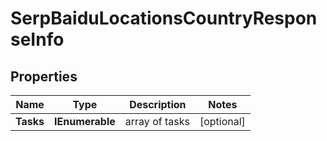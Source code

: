 # SerpBaiduLocationsCountryResponseInfo


## Properties

| Name | Type | Description | Notes |
|------------ | ------------- | ------------- | -------------|
**Tasks** | **IEnumerable<SerpBaiduLocationsCountryTaskInfo>** | array of tasks |[optional]|